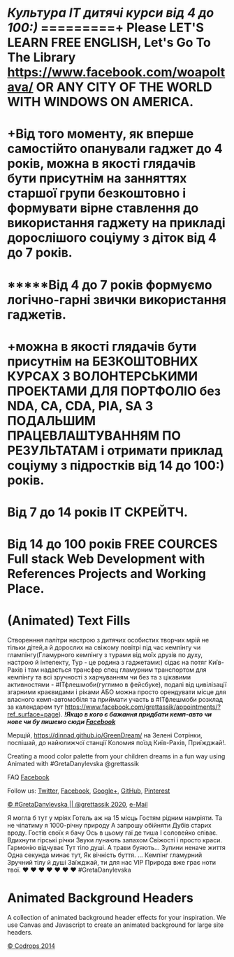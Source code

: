 *****Культура ІТ дитячі курси від 4 до 100:)*****
=========+ Please LET'S LEARN FREE ENGLISH, Let's Go To The Library https://www.facebook.com/woapoltava/ OR ANY CITY OF THE WORLD WITH WINDOWS ON AMERICA.
=========

+Від того моменту, як вперше самостійто опанували гаджет до 4 років, можна в якості глядачів бути присутнім на занняттях старшої групи безкоштовно і формувати вірне ставлення до використання гаджету на прикладі дорослішого соціуму з діток від  4 до 7 років.
=========

*****Від 4 до  7 років формуємо логічно-гарні звички використання гаджетів.
=========
+можна в якості глядачів бути присутнім на БЕЗКОШТОВНИХ КУРСАХ З ВОЛОНТЕРСЬКИМИ ПРОЕКТАМИ ДЛЯ ПОРТФОЛІО
без NDA, CA, CDA, PIA, SA  З ПОДАЛЬШИМ ПРАЦЕВЛАШТУВАННЯМ ПО РЕЗУЛЬТАТАМ і отримати приклад соціуму з підростків
від  14 до 100:) років.
=========
Від 7 до 14 років ІТ СКРЕЙTЧ.
=========
Від 14 до 100 років FREE COURCES Full stack Web Development with References Projects and Working Place.
=========

(Animated) Text Fills
=========
Створенння палітри настрою з дитячих особистих творчих мрій не тільки дітей,а й дорослих на свіжому повітрі під час кемпінгу чи глампінгу(Гламурного кемпінгу з турами від моїх друзів по духу, настрою й інтелекту, Тур - це родина з гаджетами:) сідає на потяг Київ-Рахів і там надається трансфер спец гламурним транспортом для кемпінгу та всі зручності з харчуванням чи без та з цікавими активностями - #ІТфлешмоби(гуглимо в фейсбуке), подалі від цивілізації згарними краєвидами і ріками АБО можна просто орендувати місце для власного кемп-автомобіля та приймати участь в #ІТфлешмоби розклад за календарем тут https://www.facebook.com/grettassik/appointments/?ref_surface=page). 
*****!Якщо в кого є бажання придбати кемп-авто чи нове чи бу пишемо сюди  [Facebook](https://www.facebook.com/grettassik)***** 

Мерщій, https://dinnad.github.io/GreenDream/
на Зелені Сотрінки, поспішай,
до найюлижчої станції Коломия
поїзд Київ-Рахів, Приїжджай!.  

Creating a mood color palette from your children dreams in a fun way using Animated with #GretaDanylevska @grettassik


FAQ [Facebook](https://m.me/grettassik)

Follow us: [Twitter](http://www.twitter.com/grettassik), [Facebook](https://www.facebook.com/grettassik), [Google+](https://plus.google.com/101095823814290637419), [GitHub](https://github.com/codrops), [Pinterest](http://www.pinterest.com/codrops/)

[© #GretaDanylevska || @grettassik 2020](https://www.facebook.com/grettassik/appointments/?ref_surface=page), [e-Mail](grettassik@gmail.com)


Я могла б тут у мріях
Готель аж на 15 місць
Гостям рідним намріяти.
Та не чіпатиму я 
1000-річну природу
А запрошу обійняти
Дубів старих вроду.
Гостів своїх я бачу
Ось в цьому гаї де тиша
І соловейко співає.
Вдихнути гірські річки
Звуки лунають запахом
Свіжості і просто краси.
Гармонію відчуває
Тут тіло душі.
А трави буяють...
Зупини неначе життя
Одна секунда минає тут,
Як вічність буття.
...
Кемпінг гламурний
Зручний тілу й душі
Заїжджай, ти для нас VIP
Природа вже грає ноти твої.
♥ ♥ ♥ ♥ ♥ ♥ ♥ 
#GretaDanylevska












Animated Background Headers
=========

A collection of animated background header effects for your inspiration. We use Canvas and Javascript to create an animated background for large site headers.


[© Codrops 2014](http://www.codrops.com)


